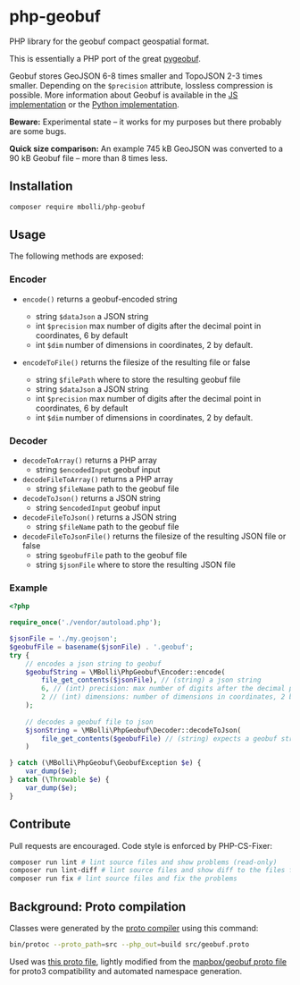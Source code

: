 # php-geobuf

PHP library for the geobuf compact geospatial format.

This is essentially a PHP port of the great [pygeobuf](https://github.com/pygeobuf/pygeobuf).

Geobuf stores GeoJSON 6-8 times smaller and TopoJSON 2-3 times smaller. Depending on the `$precision` attribute, lossless compression is possible. More information about Geobuf is available in the [JS implementation](https://github.com/mapbox/geobuf) or the [Python implementation](https://github.com/pygeobuf/pygeobuf).

**Beware:** Experimental state – it works for my purposes but there probably are some bugs.

**Quick size comparison:** An example 745 kB GeoJSON was converted to a 90 kB Geobuf file – more than 8 times less.

## Installation

```bash
composer require mbolli/php-geobuf
```

## Usage

The following methods are exposed:

### Encoder

- `encode()` returns a geobuf-encoded string
  - string `$dataJson` a JSON string
  - int `$precision` max number of digits after the decimal point in coordinates, 6 by default
  - int `$dim` number of dimensions in coordinates, 2 by default.

- `encodeToFile()` returns the filesize of the resulting file or false
  - string `$filePath` where to store the resulting geobuf file
  - string `$dataJson` a JSON string
  - int `$precision` max number of digits after the decimal point in coordinates, 6 by default
  - int `$dim` number of dimensions in coordinates, 2 by default.

### Decoder

- `decodeToArray()` returns a PHP array
  - string `$encodedInput` geobuf input
- `decodeFileToArray()` returns a PHP array
  - string `$fileName` path to the geobuf file
- `decodeToJson()` returns a JSON string
  - string `$encodedInput` geobuf input
- `decodeFileToJson()` returns a JSON string
  - string `$fileName` path to the geobuf file
- `decodeFileToJsonFile()` returns the filesize of the resulting JSON file or false
  - string `$geobufFile` path to the geobuf file
  - string `$jsonFile` where to store the resulting JSON file
  
### Example

```php
<?php

require_once('./vendor/autoload.php');

$jsonFile = './my.geojson';
$geobufFile = basename($jsonFile) . '.geobuf';
try {
    // encodes a json string to geobuf
    $geobufString = \MBolli\PhpGeobuf\Encoder::encode(
        file_get_contents($jsonFile), // (string) a json string 
        6, // (int) precision: max number of digits after the decimal point in coordinates, 6 by default
        2 // (int) dimensions: number of dimensions in coordinates, 2 by default.
    );
    
    // decodes a geobuf file to json
    $jsonString = \MBolli\PhpGeobuf\Decoder::decodeToJson(
        file_get_contents($geobufFile) // (string) expects a geobuf string
    )

} catch (\MBolli\PhpGeobuf\GeobufException $e) {
    var_dump($e);
} catch (\Throwable $e) {
    var_dump($e);
}
```

## Contribute

Pull requests are encouraged. Code style is enforced by PHP-CS-Fixer:

```bash
composer run lint # lint source files and show problems (read-only)
composer run lint-diff # lint source files and show diff to the files fixed state (read-only)
composer run fix # lint source files and fix the problems
```

## Background: Proto compilation

Classes were generated by the [proto compiler](https://developers.google.com/protocol-buffers) using this command:

```bash
bin/protoc --proto_path=src --php_out=build src/geobuf.proto
```

Used was [this proto file](./geobuf.proto), lightly modified from the [mapbox/geobuf proto file](https://github.com/mapbox/geobuf/blob/master/geobuf.proto) for proto3 compatibility and automated namespace generation.
